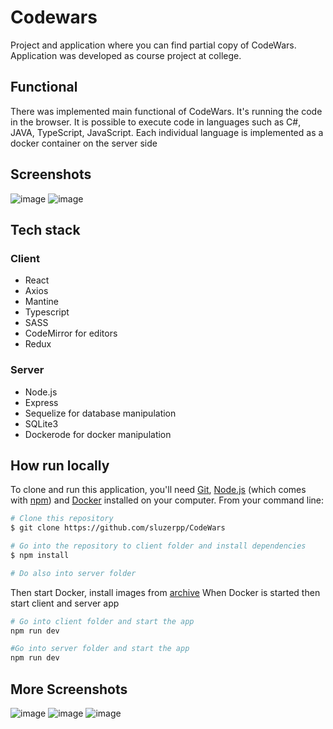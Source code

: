 # Codewars
Project and application where you can find partial copy of CodeWars. Application was developed as course project at college.
## Functional
There was implemented main functional of CodeWars. It's running the code in the browser. 
It is possible to execute code in languages ​​such as C#, JAVA, TypeScript, JavaScript.
Each individual language is implemented as a docker container on the server side
## Screenshots
![image](https://github.com/sluzerpp/CodeWars/assets/75631223/52c82050-47f9-4eab-9f50-ef3e8f0abf1c)
![image](https://github.com/sluzerpp/CodeWars/assets/75631223/6794854a-ea75-4b14-8d1c-62a01408fca8)
## Tech stack
### Client
- React
- Axios
- Mantine
- Typescript
- SASS
- CodeMirror for editors
- Redux
### Server
- Node.js
- Express
- Sequelize for database manipulation
- SQLite3
- Dockerode for docker manipulation
## How run locally 

To clone and run this application, you'll need [Git](https://git-scm.com), [Node.js](https://nodejs.org/en/download/) (which comes with [npm](http://npmjs.com)) and [Docker](https://www.docker.com) installed on your computer. From your command line:

```bash
# Clone this repository
$ git clone https://github.com/sluzerpp/CodeWars

# Go into the repository to client folder and install dependencies
$ npm install

# Do also into server folder

```

Then start Docker, install images from [archive](https://drive.google.com/file/d/1p0RwC9Xf5BnBQG4E3hsYGfOMHPcaAn5l/view?usp=drive_link)
When Docker is started then start client and server app

```bash
# Go into client folder and start the app
npm run dev

#Go into server folder and start the app
npm run dev
```
## More Screenshots
![image](https://github.com/sluzerpp/CodeWars/assets/75631223/5d0891a9-7e71-439a-96f4-a87b4024093f)
![image](https://github.com/sluzerpp/CodeWars/assets/75631223/45f135ec-4340-47dc-9d59-7d193c4de4ae)
![image](https://github.com/sluzerpp/CodeWars/assets/75631223/a7dc884b-1f88-4658-bb8e-69f7a57cef8b)



